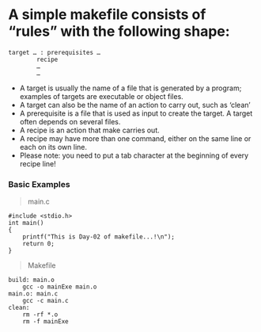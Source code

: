 # A simple makefile consists of “rules” with the following shape:
~~~
target … : prerequisites …
        recipe
        …
        …
~~~



* A target is usually the name of a file that is generated by a program; examples of targets are executable or object files.
* A target can also be the name of an action to carry out, such as ‘clean’
* A prerequisite is a file that is used as input to create the target. A target often depends on several files.
* A recipe is an action that make carries out.
* A recipe may have more than one command, either on the same line or each on its own line.
* Please note: you need to put a tab character at the beginning of every recipe line!

### Basic Examples


> main.c
~~~
#include <stdio.h>
int main()
{
    printf("This is Day-02 of makefile...!\n");
    return 0;
}
~~~

> Makefile
~~~
build: main.o
	gcc -o mainExe main.o
main.o: main.c
	gcc -c main.c
clean:
	rm -rf *.o
	rm -f mainExe
~~~